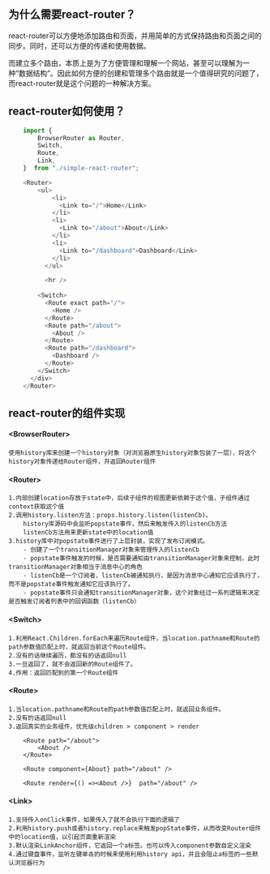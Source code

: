 ## 为什么需要react-router？

react-router可以方便地添加路由和页面，并用简单的方式保持路由和页面之间的同步。同时，还可以方便的传递和使用数据。

而建立多个路由，本质上是为了方便管理和理解一个网站，甚至可以理解为一种“数据结构”。因此如何方便的创建和管理多个路由就是一个值得研究的问题了，而react-router就是这个问题的一种解决方案。

## react-router如何使用？
```js
    import {
        BrowserRouter as Router,
        Switch,
        Route,
        Link,
    }  from "./simple-react-router";

    <Router>
        <ul>
            <li>
              <Link to="/">Home</Link>
            </li>
            <li>
              <Link to="/about">About</Link>
            </li>
            <li>
              <Link to="/dashboard">Dashboard</Link>
            </li>
          </ul>

          <hr />
          
        <Switch>
          <Route exact path="/">
            <Home />
          </Route>
          <Route path="/about">
            <About />
          </Route>
          <Route path="/dashboard">
            <Dashboard />
          </Route>
        </Switch>
      </div>
    </Router>
```

## react-router的组件实现

#### \<BrowserRouter>

    使用history库来创建一个history对象（对浏览器原生history对象包装了一层），将这个history对象传递给Router组件，并返回Router组件
#### \<Router>

    1.内部创建location存放于state中，后续子组件的视图更新依赖于这个值，子组件通过context获取这个值
    2.调用history.listen方法：props.history.listen(listenCb)。
        history库源码中会监听popstate事件，然后来触发传入的listenCb方法
        listenCb方法用来更新state中的location值
    3.history库中对popstate事件进行了上层封装，实现了发布订阅模式。
        - 创建了一个transitionManager对象来管理传入的listenCb
        - popstate事件触发的时候，是否需要通知由transitionManager对象来控制，此时transitionManager对象相当于消息中心的角色
        - listenCb是一个订阅者，listenCb被通知执行，是因为消息中心通知它应该执行了，而不是popstate事件触发通知它应该执行了。
        - popstate事件只会通知transitionManager对象，这个对象经过一系列逻辑来决定是否触发订阅者列表中的回调函数（listenCb）
#### \<Switch>

    1.利用React.Children.forEach来遍历Route组件，当location.pathname和Route的path参数值匹配上时，就返回当前这个Route组件。
    2.没有的话继续遍历，都没有的话返回null
    3.一旦返回了，就不会返回新的Route组件了。
    4.作用：返回匹配到的第一个Route组件
#### \<Route>

    1.当location.pathname和Route的path参数值匹配上时，就返回业务组件。
    2.没有的话返回null
    3.返回真实的业务组件，优先级children > component > render

        <Route path="/about">
            <About />
        </Route>

        <Route component={About} path="/about" />

        <Route render={() =><About />}  path="/about" />

#### \<Link>

    1.支持传入onClick事件，如果传入了就不会执行下面的逻辑了
    2.利用history.push或者history.replace来触发popState事件，从而改变Router组件中的location值，以引起页面重新渲染
    3.默认渲染LinkAnchor组件，它返回一个a标签。也可以传入component参数自定义渲染
    4.通过键盘事件，监听左键单击的时候来使用利用history api，并且会阻止a标签的一些默认浏览器行为
    